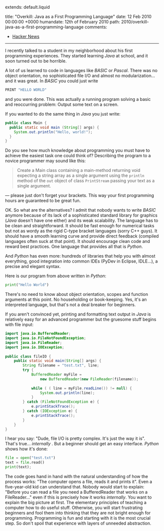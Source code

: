 extends: default.liquid

title:	    "Overkill: Java as a First Programming Language"
date:       12  Feb 2010 00:00:00 +0000
humandate:  12th of February 2010
path:       2010/overkill-java-as-a-first-programming-language
comments:
  - <a href="https://news.ycombinator.com/item?id=13926407">Hacker News</a>
---

I recently talked to a student in my neighborhood about his first programming
experiences. They started learning *Java* at school, and it soon turned out to be
horrible.

A lot of us learned to code in languages like *BASIC* or *Pascal*. There was no
object orientation, no sophisticated file I/O and almost no
modularization... and it was great. In *BASIC* you could just write

```python
PRINT "HELLO WORLD"
```

and you were done. This was actually a running program solving a basic and
reoccurring problem: Output some text on a screen.

If you wanted to do the same thing in *Java* you just write:

```java
public class Main { 
  public static void main (String[] args) {
    System.out.println("Hello, world!"); 
  }
}
```


Do you see how much knowledge about programming you must have to achieve the
easiest task one could think of? Describing the program to a novice programmer
may sound like this:

> Create a Main class containing a main-method returning void expecting a
> string array as a single argument using the `println` method of the `out` object of
> class `PrintStream` passing your text as a single argument.

&mdash; please just don't forget your brackets. This way your first programming hours are guaranteed to
be great fun.

OK. So what are the alternatives? I admit that nobody wants to write *BASIC*
anymore because of its lack of a sophisticated standard library for graphics
(*Java* doesn't have one either) and its weak scalability. The language has to
be clean and straightforward. It should be fast enough for numerical tasks but not as
wordy as the rigid C-type bracket languages (sorry C++ guys). It should have a
smooth learning curve and provide direct feedback (compiled languages often
suck at that point). It should encourage clean code and reward best practices.
One language that provides all that is _*Python*_.

And *Python* has even more: hundreds of libraries that help you with almost
everything, good integration into common IDEs (PyDev in Eclipse, IDLE...), a
precise and elegant syntax.

Here is our program from above written in *Python*:

```python
print("Hello World")
```

There's no need to know about object orientation, scopes and function
arguments at this point. No householding or book-keeping. Yes, it's an
interpreted language, but that's not a deal breaker for beginners.

If you aren't convinced yet, printing and formatting text output in *Java* is
relatively easy for an advanced programmer but the gruesome stuff begins
with file input:

```java
import java.io.BufferedReader; 
import java.io.FileNotFoundException; 
import java.io.FileReader; 
import java.io.IOException; 
 
public class fileIO { 
    public static void main(String[] args) { 
        String filename = "test.txt", line; 
        try { 
            BufferedReader myFile = 
                new BufferedReader(new FileReader(filename)); 
            
            while ( ( line = myFile.readLine()) != null) { 
                System.out.println(line);
            } 
        } catch (FileNotFoundException e) { 
            e.printStackTrace(); 
        } catch (IOException e) { 
            e.printStackTrace(); 
        } 
    } 
} 
```

I hear you say: "Dude, file I/O is pretty complex. It's just the way it is".
That's true... _internally_ . But a beginner should get an easy interface. *Python*
shows how it's done:

```python
file = open("test.txt")
text = file.read()
print(text);
```

The code goes hand in hand with the natural understanding of how the process
works: "The computer opens a file, reads it and prints it". Even a five-year-old kid can understand that. Nobody would start to explain: "Before you can
read a file you need a BufferedReader that works on a FileReader..." even if
this is precisely how it works _internally_. You want to explain the big picture
at first. The elementary principles of teaching a computer how to do useful
stuff. Otherwise, you will start frustrating beginners and fool them into
thinking that they are not bright enough for programming. Programming is fun
and starting with it is the most crucial step. So don't spoil that
experience with layers of unneeded abstraction.


